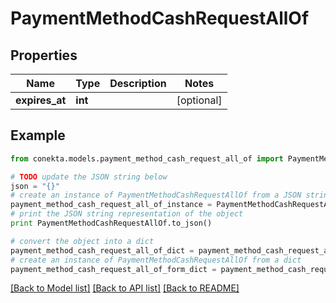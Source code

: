 # PaymentMethodCashRequestAllOf


## Properties
Name | Type | Description | Notes
------------ | ------------- | ------------- | -------------
**expires_at** | **int** |  | [optional] 

## Example

```python
from conekta.models.payment_method_cash_request_all_of import PaymentMethodCashRequestAllOf

# TODO update the JSON string below
json = "{}"
# create an instance of PaymentMethodCashRequestAllOf from a JSON string
payment_method_cash_request_all_of_instance = PaymentMethodCashRequestAllOf.from_json(json)
# print the JSON string representation of the object
print PaymentMethodCashRequestAllOf.to_json()

# convert the object into a dict
payment_method_cash_request_all_of_dict = payment_method_cash_request_all_of_instance.to_dict()
# create an instance of PaymentMethodCashRequestAllOf from a dict
payment_method_cash_request_all_of_form_dict = payment_method_cash_request_all_of.from_dict(payment_method_cash_request_all_of_dict)
```
[[Back to Model list]](../README.md#documentation-for-models) [[Back to API list]](../README.md#documentation-for-api-endpoints) [[Back to README]](../README.md)


